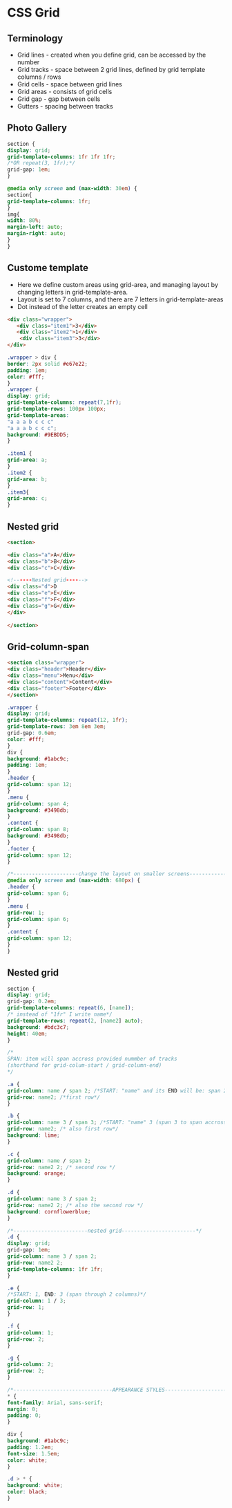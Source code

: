 # CSS Grid

## Terminology
* Grid lines - created when you define grid, can be accessed by the number
* Grid tracks - space between 2 grid lines, defined by grid template columns / rows
* Grid cells - space between grid lines
* Grid areas - consists of grid cells
* Grid gap - gap between cells
* Gutters - spacing between tracks


## Photo Gallery
```css
section {
display: grid;
grid-template-columns: 1fr 1fr 1fr;
/*OR repeat(3, 1fr);*/
grid-gap: 1em;
}
```

```css
@media only screen and (max-width: 30em) {
section{
grid-template-columns: 1fr;
}
img{
width: 80%;
margin-left: auto;
margin-right: auto;
}
}

```


## Custome template
* Here we define custom areas using grid-area, and managing layout by changing letters in grid-template-area.
* Layout is set to 7 columns, and there are 7 letters in grid-template-areas
* Dot instead of the letter creates an empty cell

```html
<div class="wrapper">
   <div class="item1">3</div>
   <div class="item2">1</div>
    <div class="item3">3</div>
</div>
```

```css
.wrapper > div {
border: 2px solid #e67e22;
padding: 1em;
color: #fff;
}
.wrapper {
display: grid;
grid-template-columns: repeat(7,1fr);
grid-template-rows: 100px 100px;
grid-template-areas:
"a a a b c c c"
"a a a b c c c";
background: #9EBDD5;
}

.item1 {
grid-area: a;
}
.item2 {
grid-area: b;
}
.item3{
grid-area: c;
}
```

## Nested grid

```html
<section>

<div class="a">A</div>
<div class="b">B</div>
<div class="c">C</div>

<!------Nested grid------>
<div class="d">D
<div class="e">E</div>    
<div class="f">F</div>  
<div class="g">G</div>  
</div>
    
</section>

```

## Grid-column-span

```html
<section class="wrapper">
<div class="header">Header</div>
<div class="menu">Menu</div>
<div class="content">Content</div>
<div class="footer">Footer</div>
</section>
```

```css
.wrapper {
display: grid;
grid-template-columns: repeat(12, 1fr);
grid-template-rows: 3em 8em 3em;
grid-gap: 0.6em;
color: #fff;
}
div {
background: #1abc9c;
padding: 1em;
}
.header {
grid-column: span 12;
}
.menu {
grid-column: span 4;
background: #3498db;
}
.content {
grid-column: span 8;
background: #3498db;
}
.footer {
grid-column: span 12;
}

/*---------------------change the layout on smaller screens--------------*/
@media only screen and (max-width: 680px) {
.header {
grid-column: span 6;
}
.menu {
grid-row: 1;
grid-column: span 6;
}
.content {
grid-column: span 12;
}
}
```

## Nested grid
```css
section {
display: grid;
grid-gap: 0.2em;
grid-template-columns: repeat(6, [name]);
/* instead of "1fr" I write name*/
grid-template-rows: repeat(2, [name2] auto);
background: #bdc3c7;
height: 40em;
}

/*
SPAN: item will span accross provided nummber of tracks
(shorthand for grid-colum-start / grid-column-end)
*/

.a {
grid-column: name / span 2; /*START: "name" and its END will be: span 2 (accros 2 tracks)*/
grid-row: name2; /*first row*/
}

.b {
grid-column: name 3 / span 3; /*START: "name" 3 (span 3 to span accross 3 tracks (should be 2))*/
grid-row: name2; /* also first row*/
background: lime;
}

.c {
grid-column: name / span 2;
grid-row: name2 2; /* second row */
background: orange;
}

.d {
grid-column: name 3 / span 2;
grid-row: name2 2; /* also the second row */
background: cornflowerblue;
}

/*------------------------nested grid------------------------*/
.d {
display: grid;
grid-gap: 1em;
grid-column: name 3 / span 2;
grid-row: name2 2;
grid-template-columns: 1fr 1fr;
}

.e {
/*START: 1, END: 3 (span through 2 columns)*/
grid-column: 1 / 3;
grid-row: 1;
}

.f {
grid-column: 1;
grid-row: 2;
}

.g {
grid-column: 2;
grid-row: 2;
}

/*--------------------------------APPEARANCE STYLES--------------------------------*/
* {
font-family: Arial, sans-serif;
margin: 0;
padding: 0;
}

div {
background: #1abc9c;
padding: 1.2em;
font-size: 1.5em;
color: white;
}

.d > * {
background: white;
color: black;
}
```

